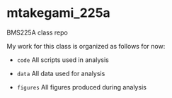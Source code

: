 # mtakegami_225a
BMS225A class repo

My work for this class is organized as follows for now:

- `code` All scripts used in analysis

- `data` All data used for analysis

- `figures` All figures produced during analysis